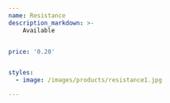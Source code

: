 ```yaml
---
name: Resistance
description_markdown: >-
    Available


price: '0.20'


styles:
  - image: /images/products/resistance1.jpg

---
```

